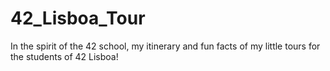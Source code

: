 # 42_Lisboa_Tour
In the spirit of the 42 school, my itinerary and fun facts of my little tours for the students of 42 Lisboa!
